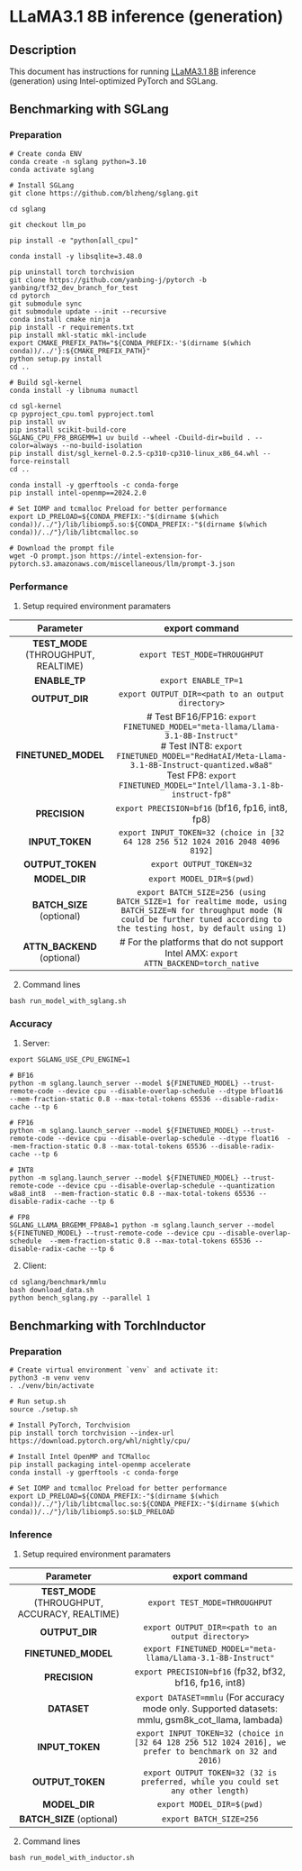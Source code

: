 # LLaMA3.1 8B inference (generation)

## Description

This document has instructions for running [LLaMA3.1 8B](https://huggingface.co/meta-llama/Llama-3.1-8B-Instruct) inference (generation) using Intel-optimized PyTorch and SGLang.

## Benchmarking with SGLang
### Preparation

```
# Create conda ENV
conda create -n sglang python=3.10
conda activate sglang

# Install SGLang
git clone https://github.com/blzheng/sglang.git

cd sglang

git checkout llm_po

pip install -e "python[all_cpu]"

conda install -y libsqlite=3.48.0

pip uninstall torch torchvision
git clone https://github.com/yanbing-j/pytorch -b yanbing/tf32_dev_branch_for_test
cd pytorch
git submodule sync
git submodule update --init --recursive
conda install cmake ninja
pip install -r requirements.txt
pip install mkl-static mkl-include
export CMAKE_PREFIX_PATH="${CONDA_PREFIX:-'$(dirname $(which conda))/../'}:${CMAKE_PREFIX_PATH}"
python setup.py install
cd ..

# Build sgl-kernel
conda install -y libnuma numactl

cd sgl-kernel
cp pyproject_cpu.toml pyproject.toml
pip install uv
pip install scikit-build-core
SGLANG_CPU_FP8_BRGEMM=1 uv build --wheel -Cbuild-dir=build . --color=always --no-build-isolation
pip install dist/sgl_kernel-0.2.5-cp310-cp310-linux_x86_64.whl --force-reinstall
cd ..

conda install -y gperftools -c conda-forge
pip install intel-openmp==2024.2.0

# Set IOMP and tcmalloc Preload for better performance
export LD_PRELOAD=${CONDA_PREFIX:-"$(dirname $(which conda))/../"}/lib/libiomp5.so:${CONDA_PREFIX:-"$(dirname $(which conda))/../"}/lib/libtcmalloc.so

# Download the prompt file
wget -O prompt.json https://intel-extension-for-pytorch.s3.amazonaws.com/miscellaneous/llm/prompt-3.json

```

### Performance
1. Setup required environment paramaters

| **Parameter**                |                                  **export command**                                  |
|:---------------------------:|:------------------------------------------------------------------------------------:|
| **TEST_MODE** (THROUGHPUT, REALTIME)              | `export TEST_MODE=THROUGHPUT`                  |
| **ENABLE_TP**              | `export ENABLE_TP=1`                  |
| **OUTPUT_DIR**               |                               `export OUTPUT_DIR=<path to an output directory>`                               |
| **FINETUNED_MODEL**    | # Test BF16/FP16: `export FINETUNED_MODEL="meta-llama/Llama-3.1-8B-Instruct"` <br> # Test INT8: `export FINETUNED_MODEL="RedHatAI/Meta-Llama-3.1-8B-Instruct-quantized.w8a8"` <br> Test FP8: `export FINETUNED_MODEL="Intel/llama-3.1-8b-instruct-fp8"`         |
| **PRECISION**     |                  `export PRECISION=bf16` (bf16, fp16, int8, fp8) |
| **INPUT_TOKEN**    |    `export INPUT_TOKEN=32 (choice in [32 64 128 256 512 1024 2016 2048 4096 8192]`    |
| **OUTPUT_TOKEN**    |   `export OUTPUT_TOKEN=32`      |
| **MODEL_DIR**               |                               `export MODEL_DIR=$(pwd)`                               |
| **BATCH_SIZE** (optional)    |                               `export BATCH_SIZE=256 (using BATCH_SIZE=1 for realtime mode, using BATCH_SIZE=N for throughput mode (N could be further tuned according to the testing host, by default using 1)`                                |
| **ATTN_BACKEND** (optional) | # For the platforms that do not support Intel AMX: `export ATTN_BACKEND=torch_native` |
2. Command lines
```
bash run_model_with_sglang.sh
```

### Accuracy
1. Server:
```
export SGLANG_USE_CPU_ENGINE=1

# BF16
python -m sglang.launch_server --model ${FINETUNED_MODEL} --trust-remote-code --device cpu --disable-overlap-schedule --dtype bfloat16  --mem-fraction-static 0.8 --max-total-tokens 65536 --disable-radix-cache --tp 6

# FP16
python -m sglang.launch_server --model ${FINETUNED_MODEL} --trust-remote-code --device cpu --disable-overlap-schedule --dtype float16  --mem-fraction-static 0.8 --max-total-tokens 65536 --disable-radix-cache --tp 6

# INT8
python -m sglang.launch_server --model ${FINETUNED_MODEL} --trust-remote-code --device cpu --disable-overlap-schedule --quantization w8a8_int8  --mem-fraction-static 0.8 --max-total-tokens 65536 --disable-radix-cache --tp 6

# FP8
SGLANG_LLAMA_BRGEMM_FP8A8=1 python -m sglang.launch_server --model ${FINETUNED_MODEL} --trust-remote-code --device cpu --disable-overlap-schedule  --mem-fraction-static 0.8 --max-total-tokens 65536 --disable-radix-cache --tp 6

```

2. Client:
```
cd sglang/benchmark/mmlu
bash download_data.sh
python bench_sglang.py --parallel 1
```

## Benchmarking with TorchInductor
### Preparation
```
# Create virtual environment `venv` and activate it:
python3 -m venv venv
. ./venv/bin/activate

# Run setup.sh
source ./setup.sh

# Install PyTorch, Torchvision
pip install torch torchvision --index-url https://download.pytorch.org/whl/nightly/cpu/

# Install Intel OpenMP and TCMalloc
pip install packaging intel-openmp accelerate
conda install -y gperftools -c conda-forge

# Set IOMP and tcmalloc Preload for better performance
export LD_PRELOAD=${CONDA_PREFIX:-"$(dirname $(which conda))/../"}/lib/libtcmalloc.so:${CONDA_PREFIX:-"$(dirname $(which conda))/../"}/lib/libiomp5.so:$LD_PRELOAD

```

### Inference
1. Setup required environment paramaters

| **Parameter**                |                                  **export command**                                  |
|:---------------------------:|:------------------------------------------------------------------------------------:|
| **TEST_MODE** (THROUGHPUT, ACCURACY, REALTIME)              | `export TEST_MODE=THROUGHPUT`                  |
| **OUTPUT_DIR**               |                               `export OUTPUT_DIR=<path to an output directory>`                               |
| **FINETUNED_MODEL**    | `export FINETUNED_MODEL="meta-llama/Llama-3.1-8B-Instruct"`         |
| **PRECISION**     |                  `export PRECISION=bf16` (fp32, bf32, bf16, fp16, int8) |
| **DATASET** |`export DATASET=mmlu` (For accuracy mode only. Supported datasets: mmlu, gsm8k_cot_llama, lambada)|
| **INPUT_TOKEN**    |    `export INPUT_TOKEN=32 (choice in [32 64 128 256 512 1024 2016], we prefer to benchmark on 32 and 2016)`    |
| **OUTPUT_TOKEN**    |   `export OUTPUT_TOKEN=32 (32 is preferred, while you could set any other length)`      |
| **MODEL_DIR**               |                               `export MODEL_DIR=$(pwd)`                               |
| **BATCH_SIZE** (optional)    |                               `export BATCH_SIZE=256`                                |

2. Command lines
```
bash run_model_with_inductor.sh
```